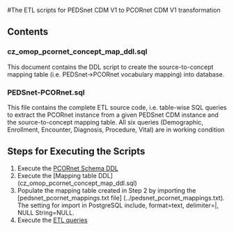 #The ETL scripts for PEDSnet CDM V1 to PCORnet CDM V1 transformation

## Contents 
### cz\_omop\_pcornet\_concept\_map\_ddl.sql
This document contains the DDL script to create the source-to-concept mapping table (i.e. PEDSnet->PCORnet vocabulary mapping) into database. 

### PEDSnet-PCORnet.sql
This file contains the complete ETL source code, i.e. table-wise SQL queries to extract the PCORnet instance from a given PEDSnet CDM instance and the source-to-concept mapping table. All six queries (Demographic, Enrollment, Encounter, Diagnosis, Procedure, Vital) are in working condition

## Steps for Executing the Scripts 
1. Execute the [PCORnet Schema DDL](https://github.com/PEDSnet/Data_Models/tree/master/PCORnet)
2. Execute the [Mapping table DDL] (cz\_omop\_pcornet\_concept\_map\_ddl.sql) 
3. Populate the mapping table created in Step 2 by importing the [pedsnet\_pcornet\_mappings.txt file] (../pedsnet_pcornet_mappings.txt). The setting for import in PostgreSQL include, format=text, delimiter=|, NULL String=NULL.
4. Execute the [ETL queries](PEDSnet-PCORnet.sql)
